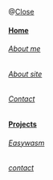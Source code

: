 @[Close](close-popup)
#### [Home](./index.md)
###### [About me](./aboutme/aboutme.md)
###### [About site](./aboutsite/aboutsite.md)
###### [Contact](./contact/contact.md)
#### [Projects](./projects/projects.md)
###### [Easywasm](./easywasm/easywasm.md)
###### [contact](./contact/contact.md)
